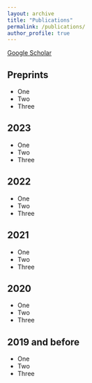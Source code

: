 ```yaml
---
layout: archive
title: "Publications"
permalink: /publications/
author_profile: true
---
```


[Google Scholar](https://scholar.google.co.in/citations?view_op=list_works&hl=en&hl=en&user=F-WWbo8AAAAJ&sortby=pubdate)

## Preprints
* One
* Two
* Three

## 2023
* One
* Two
* Three

## 2022
* One
* Two
* Three

## 2021
* One
* Two
* Three

## 2020
* One
* Two
* Three

## 2019 and before
* One
* Two
* Three